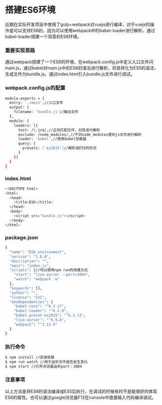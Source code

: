 # 搭建ES6环境

近期在实际开发项目中使用了gulp+webpack对vuejs进行编译，对于vuejs的操作是可以支持ES6的，因为可以使用webpack中的babel-loader进行解析。通过babel-loader搭建一个简答的ES6环境。
### 重要实现思路
通过webpack搭建了一个ES6的环境，在webpack.config.js中定义入口文件问main.js，通过babel对main.js中的ES6的语法进行解析，将其转化为ES5的语法，生成文件为bundle.js。通过index.html引入bundle.js文件进行调试。

### webpack.config.js的配置
``` bash
module.exports = {
  entry: './main',//入口文件
  output: {
    filename: 'bundle.js'//输出文件
  },
  module: {
    loaders: [{
      test: /\.js$/,//正则匹配文件，对其进行解析
      exclude: /node_modules/,//不对node_modules里的js文件进行解析
      loader: 'babel',//使用babel加载器
      query: {
        presets: ['es2015']//解析成ES5的形式
      }
    }]
  }
}

```

### index.html
``` bash
<!DOCTYPE html>
<html>
  <head>
    <title>ES6</title>
  </head>
  <body>
    <script src="bundle.js"></script>
  </body>
</html>
```

### package.json
``` bash
{
  "name": "ES6_environment",
  "version": "1.0.0",
  "description": "",
  "main": "index.js",
  "scripts": {//可以使用npm run的快捷方式
    "start": "live-server --port=3004",
    "watch": "webpack -w"
  },
  "keywords": [],
  "author": "",
  "license": "ISC",
  "devDependencies": {
    "babel-core": "^6.3.17",
    "babel-loader": "^6.2.0",
    "babel-preset-es2015": "^6.3.13",
    "live-server": "^0.9.0",
    "webpack": "^1.12.9"
  }
}
```
### 执行命令
``` bash
$ npm install //安装依赖
$ npm run watch //用于监听文件是否发生变化
$ npm start //打开浏览器监听port：3004
```
### 注意事项
以上方法是将ES6的语法编译成ES5后执行，在调试的时候有时不是能很好的体现ES6的属性。也可以通过google浏览器F12在console中直接输入代码编译调试。